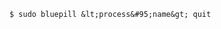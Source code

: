 <!-- layout:code post: 1967-09-26-bluepill_unload-a-process -->

```
$ sudo bluepill &lt;process&#95;name&gt; quit
```
